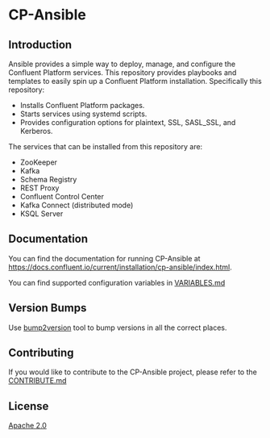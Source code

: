 
# CP-Ansible

## Introduction

Ansible provides a simple way to deploy, manage, and configure the Confluent Platform services. This repository provides playbooks and templates to easily spin up a Confluent Platform installation. Specifically this repository:

* Installs Confluent Platform packages.
* Starts services using systemd scripts.
* Provides configuration options for plaintext, SSL, SASL_SSL, and Kerberos.

The services that can be installed from this repository are:

* ZooKeeper
* Kafka
* Schema Registry
* REST Proxy
* Confluent Control Center
* Kafka Connect (distributed mode)
* KSQL Server

## Documentation

You can find the documentation for running CP-Ansible at https://docs.confluent.io/current/installation/cp-ansible/index.html.

You can find supported configuration variables in [VARIABLES.md](VARIABLES.md)

## Version Bumps

Use [bump2version](https://github.com/c4urself/bump2version) tool to bump versions in all the correct places.

## Contributing


If you would like to contribute to the CP-Ansible project, please refer to the [CONTRIBUTE.md](CONTRIBUTING.md)


## License

[Apache 2.0](LICENSE.md)
